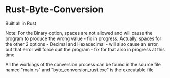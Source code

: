 # Rust-Byte-Conversion
Built all in Rust

Note: For the Binary option, spaces are not allowed and will cause the program to produce the wrong value - fix in progress. Actually, spaces for the other 2 options - Decimal and Hexadecimal - will also cause an error, but that error will force quit the program - fix for that also in progress at this time

All the workings of the conversion process can be found in the source file named "main.rs" and "byte_conversion_rust.exe" is the executable file
